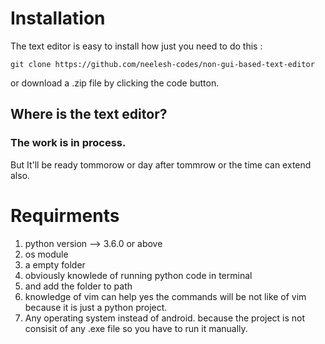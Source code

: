 # Installation 

The text editor is easy to install how just you need to do this :

```git
git clone https://github.com/neelesh-codes/non-gui-based-text-editor
```
or download a .zip file by clicking the code button.

## Where is the text editor?

### The work is in process.
But It'll be ready tommorow or day after tommrow or the time can extend also.

# Requirments

1. python version --> 3.6.0 or above
2. os module
3. a empty folder
4. obviously knowlede of running python code in terminal
5. and add the folder to path
6. knowledge of vim can help yes the commands will be  not like of vim because it is just a python project.
7. Any operating system instead of android. because the project is not consisit of any .exe file so you have to run it manually.


